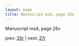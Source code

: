 ```yaml
---
layout: page
title: Manuscript msA, page 26v
---
```


Manuscript msA, page 26v

prev:  [26r](../26r) | next:  [27r](../27r)